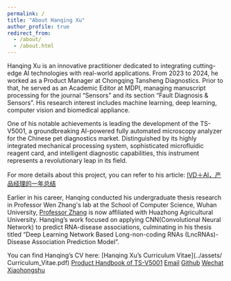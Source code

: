 ```yaml
---
permalink: /
title: "About Hanqing Xu"
author_profile: true
redirect_from: 
  - /about/
  - /about.html
---
```


Hanqing Xu is an innovative practitioner dedicated to integrating cutting-edge AI technologies with real-world applications. From 2023 to 2024, he worked as a Product Manager at Chongqing Tansheng Diagnostics. Prior to that, he served as an Academic Editor at MDPI, managing manuscript processing for the journal “Sensors” and its section “Fault Diagnosis & Sensors”.  His research interest includes machine learning, deep learning, computer vision and biomedical appliance.

One of his notable achievements is leading the development of the TS-V5001, a groundbreaking AI-powered fully automated microscopy analyzer for the Chinese pet diagnostics market. Distinguished by its highly integrated mechanical processing system, sophisticated microfluidic reagent card, and intelligent diagnostic capabilities, this instrument represents a revolutionary leap in its field. 

For more details about this project, you can refer to his article: 
[IVD＋AI，产品经理的一年总结](https://mp.weixin.qq.com/s/jyoxvqL6hoIBxowxhFmsXA)  

Earlier in his career, Hanqing conducted his undergraduate thesis research in Professor Wen Zhang's lab at the School of Computer Science, Wuhan University, [Professor Zhang](http://zhangwenlab.cn/indexen.html#student) is now affiliated with Huazhong Agricultural University. Hanqing’s work focused on applying CNN(Convolutional Neural Network) to predict RNA-disease associations, culminating in his thesis titled “Deep Learning Network Based Long-non-coding RNAs (LncRNAs)-Disease Association Prediction Model”.

You can find Hanqing’s CV here: [Hanqing Xu’s Curriculum Vitae](../assets/ Curriculum_Vitae.pdf)
[Product Handbook of TS-V5001](../assets/TS-V5001.pdf)
[Email](hq2015@whu.edu.cn) 
[Github]( https://github.com/Lucien-Xu-Hanqing)
[Wechat](../images/wechat.jpg)
[Xiaohongshu]( https://www.xiaohongshu.com/user/profile/622a9d0d000000001000c86a?xhsshare=CopyLink&appuid=622a9d0d000000001000c86a&apptime=1733974421&share_id=50a7305dfa2847cbbbe2ac46c3c819fe)


